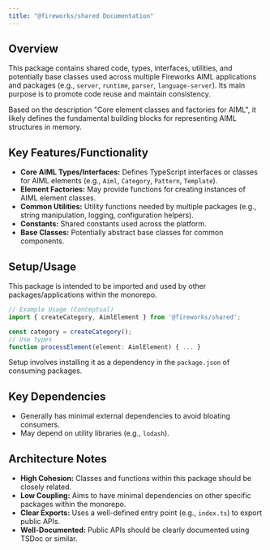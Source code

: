 ```yaml
---
title: "@fireworks/shared Documentation"
---
```


## Overview

This package contains shared code, types, interfaces, utilities, and potentially base classes used across multiple Fireworks AIML applications and packages (e.g., `server`, `runtime`, `parser`, `language-server`). Its main purpose is to promote code reuse and maintain consistency.

Based on the description "Core element classes and factories for AIML", it likely defines the fundamental building blocks for representing AIML structures in memory.

## Key Features/Functionality

- **Core AIML Types/Interfaces:** Defines TypeScript interfaces or classes for AIML elements (e.g., `Aiml`, `Category`, `Pattern`, `Template`).
- **Element Factories:** May provide functions for creating instances of AIML element classes.
- **Common Utilities:** Utility functions needed by multiple packages (e.g., string manipulation, logging, configuration helpers).
- **Constants:** Shared constants used across the platform.
- **Base Classes:** Potentially abstract base classes for common components.

## Setup/Usage

This package is intended to be imported and used by other packages/applications within the monorepo.

```typescript
// Example Usage (Conceptual)
import { createCategory, AimlElement } from '@fireworks/shared';

const category = createCategory();
// Use types
function processElement(element: AimlElement) { ... }
```

Setup involves installing it as a dependency in the `package.json` of consuming packages.

## Key Dependencies

- Generally has minimal external dependencies to avoid bloating consumers.
- May depend on utility libraries (e.g., `lodash`).

## Architecture Notes

- **High Cohesion:** Classes and functions within this package should be closely related.
- **Low Coupling:** Aims to have minimal dependencies on other specific packages within the monorepo.
- **Clear Exports:** Uses a well-defined entry point (e.g., `index.ts`) to export public APIs.
- **Well-Documented:** Public APIs should be clearly documented using TSDoc or similar.
